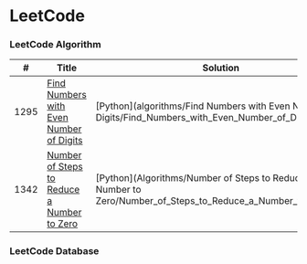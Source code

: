 LeetCode
========

### LeetCode Algorithm


| # | Title | Solution | Difficulty |
|---| ----- | -------- | ---------- |
|1295|[Find Numbers with Even Number of Digits](https://leetcode.com/problems/find-numbers-with-even-number-of-digits/) |[Python](algorithms/Find Numbers with Even Number of Digits/Find_Numbers_with_Even_Number_of_Digits.py)|Easy|
|1342|[Number of Steps to Reduce a Number to Zero](https://leetcode.com/problems/number-of-steps-to-reduce-a-number-to-zero/)|[Python](Algorithms/Number of Steps to Reduce a Number to Zero/Number_of_Steps_to_Reduce_a_Number_to_Zero.py)|Easy|




### LeetCode Database
